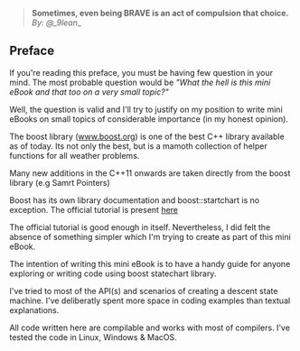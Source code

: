 > __Sometimes, even being BRAVE is an act of compulsion that choice.__ _By: @\_9lean__ 

## Preface

If you're reading this preface, you must be having few question in your mind. The most probable question would be _"What the hell is this mini eBook and that too on a very small topic?"_

Well, the question is valid and I'll try to justify on my position to write mini eBooks on small topics of considerable importance (in my honest opinion).

The boost library (www.boost.org) is one of the best C++ library available as of today. Its not only the best, but is a mamoth collection of helper functions for all weather problems.

Many new additions in the C++11 onwards are taken directly from the boost library (e.g Samrt Pointers)

Boost has its own library documentation and boost::startchart is no exception. The official tutorial is present [here](http://www.boost.org/doc/libs/1_63_0/libs/statechart/doc/tutorial.html)

The official tutorial is good enough in itself. Nevertheless, I did felt the absence of something simpler which I'm trying to create as part of this mini eBook.

The intention of writing this mini eBook is to have a handy guide for anyone exploring or writing code using boost statechart library.

I've tried to most of the API(s) and scenarios of creating a descent state machine. I've deliberatly spent more space in coding examples than textual explanations.

All code written here are compilable and works with most of compilers. I've tested the code in Linux, Windows & MacOS.



